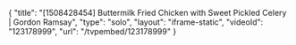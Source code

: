 {
    "title": "[1508428454] Buttermilk Fried Chicken with Sweet Pickled Celery | Gordon Ramsay",
    "type": "solo",
    "layout": "iframe-static",
    "videoId": "123178999",
    "url": "\/tvpembed\/123178999"
}